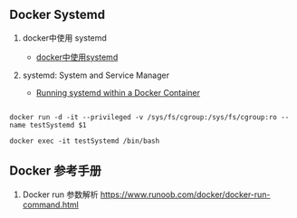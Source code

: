 ## Docker Systemd

1. docker中使用 systemd
	* [docker中使用systemd](https://blog.csdn.net/xiangxizhishi/article/details/77803932)

2. systemd: System and Service Manager
	* [Running systemd within a Docker Container](https://developers.redhat.com/blog/2014/05/05/running-systemd-within-docker-container/)


```shell

docker run -d -it --privileged -v /sys/fs/cgroup:/sys/fs/cgroup:ro --name testSystemd $1

docker exec -it testSystemd /bin/bash
```

## Docker 参考手册

1. Docker run 参数解析
	https://www.runoob.com/docker/docker-run-command.html
